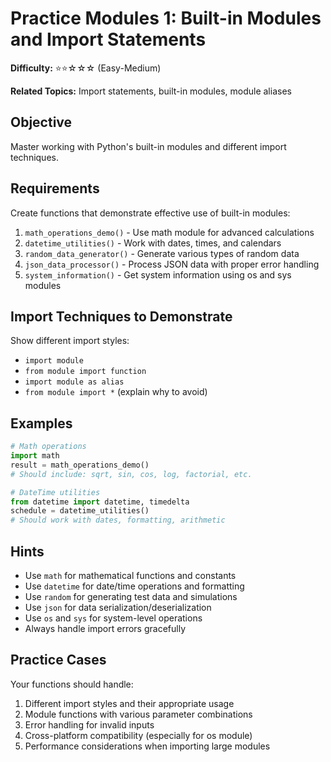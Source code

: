 # Practice Modules 1: Built-in Modules and Import Statements

**Difficulty:** ⭐⭐☆☆☆ (Easy-Medium)

**Related Topics:** Import statements, built-in modules, module aliases

## Objective

Master working with Python's built-in modules and different import techniques.

## Requirements

Create functions that demonstrate effective use of built-in modules:

1. `math_operations_demo()` - Use math module for advanced calculations
2. `datetime_utilities()` - Work with dates, times, and calendars
3. `random_data_generator()` - Generate various types of random data
4. `json_data_processor()` - Process JSON data with proper error handling
5. `system_information()` - Get system information using os and sys modules

## Import Techniques to Demonstrate

Show different import styles:
- `import module`
- `from module import function`
- `import module as alias`
- `from module import *` (explain why to avoid)

## Examples

```python
# Math operations
import math
result = math_operations_demo()
# Should include: sqrt, sin, cos, log, factorial, etc.

# DateTime utilities
from datetime import datetime, timedelta
schedule = datetime_utilities()
# Should work with dates, formatting, arithmetic
```

## Hints

- Use `math` for mathematical functions and constants
- Use `datetime` for date/time operations and formatting
- Use `random` for generating test data and simulations
- Use `json` for data serialization/deserialization
- Use `os` and `sys` for system-level operations
- Always handle import errors gracefully

## Practice Cases

Your functions should handle:

1. Different import styles and their appropriate usage
2. Module functions with various parameter combinations
3. Error handling for invalid inputs
4. Cross-platform compatibility (especially for os module)
5. Performance considerations when importing large modules